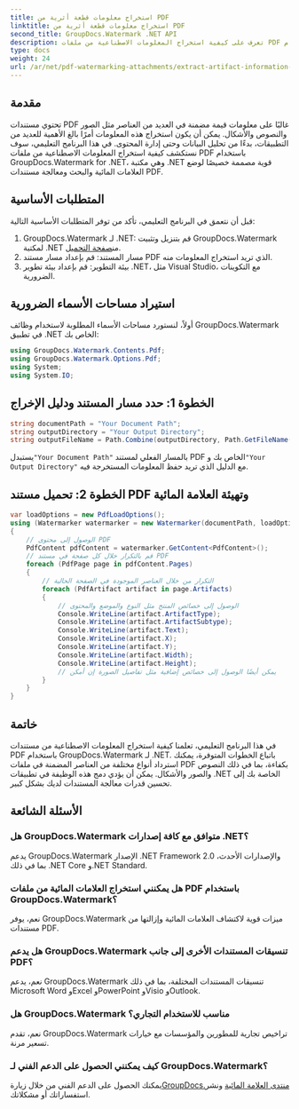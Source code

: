 ```yaml
---
title: استخراج معلومات قطعة أثرية من PDF
linktitle: استخراج معلومات قطعة أثرية من PDF
second_title: GroupDocs.Watermark .NET API
description: تعرف على كيفية استخراج المعلومات الاصطناعية من ملفات PDF باستخدام GroupDocs.Watermark لـ .NET. تعزيز قدرات معالجة المستندات الخاصة بك.
type: docs
weight: 24
url: /ar/net/pdf-watermarking-attachments/extract-artifact-information-pdf/
---
```

## مقدمة
تحتوي مستندات PDF غالبًا على معلومات قيمة مضمنة في العديد من العناصر مثل الصور والنصوص والأشكال. يمكن أن يكون استخراج هذه المعلومات أمرًا بالغ الأهمية للعديد من التطبيقات، بدءًا من تحليل البيانات وحتى إدارة المحتوى. في هذا البرنامج التعليمي، سوف نستكشف كيفية استخراج المعلومات الاصطناعية من ملفات PDF باستخدام GroupDocs.Watermark for .NET، وهي مكتبة .NET قوية مصممة خصيصًا لوضع العلامات المائية والبحث ومعالجة مستندات PDF.
## المتطلبات الأساسية
قبل أن نتعمق في البرنامج التعليمي، تأكد من توفر المتطلبات الأساسية التالية:
1.  GroupDocs.Watermark لـ .NET: قم بتنزيل وتثبيت GroupDocs.Watermark لمكتبة .NET من[صفحة التحميل](https://releases.groupdocs.com/Watermark/net/).
2. مسار المستند: قم بإعداد مسار مستند PDF الذي تريد استخراج المعلومات منه.
3. بيئة التطوير: قم بإعداد بيئة تطوير .NET، مثل Visual Studio، مع التكوينات الضرورية.

## استيراد مساحات الأسماء الضرورية
أولاً، لنستورد مساحات الأسماء المطلوبة لاستخدام وظائف GroupDocs.Watermark في تطبيق .NET الخاص بك:
```csharp
using GroupDocs.Watermark.Contents.Pdf;
using GroupDocs.Watermark.Options.Pdf;
using System;
using System.IO;
```
## الخطوة 1: حدد مسار المستند ودليل الإخراج
```csharp
string documentPath = "Your Document Path";
string outputDirectory = "Your Output Directory";
string outputFileName = Path.Combine(outputDirectory, Path.GetFileName(documentPath));
```
 يستبدل`"Your Document Path"` بالمسار الفعلي لمستند PDF الخاص بك و`"Your Output Directory"` مع الدليل الذي تريد حفظ المعلومات المستخرجة فيه.
## الخطوة 2: تحميل مستند PDF وتهيئة العلامة المائية
```csharp
var loadOptions = new PdfLoadOptions();
using (Watermarker watermarker = new Watermarker(documentPath, loadOptions))
{
    // الوصول إلى محتوى PDF
    PdfContent pdfContent = watermarker.GetContent<PdfContent>();
    // قم بالتكرار خلال كل صفحة في مستند PDF
    foreach (PdfPage page in pdfContent.Pages)
    {
        // التكرار من خلال العناصر الموجودة في الصفحة الحالية
        foreach (PdfArtifact artifact in page.Artifacts)
        {
            // الوصول إلى خصائص المنتج مثل النوع والموضع والمحتوى
            Console.WriteLine(artifact.ArtifactType);
            Console.WriteLine(artifact.ArtifactSubtype);
            Console.WriteLine(artifact.Text);
            Console.WriteLine(artifact.X);
            Console.WriteLine(artifact.Y);
            Console.WriteLine(artifact.Width);
            Console.WriteLine(artifact.Height);
            // يمكن أيضًا الوصول إلى خصائص إضافية مثل تفاصيل الصورة إن أمكن
        }
    }
}
```

## خاتمة
في هذا البرنامج التعليمي، تعلمنا كيفية استخراج المعلومات الاصطناعية من مستندات PDF باستخدام GroupDocs.Watermark لـ .NET. باتباع الخطوات المتوفرة، يمكنك استرداد أنواع مختلفة من العناصر المضمنة في ملفات PDF بكفاءة، بما في ذلك النصوص والصور والأشكال. يمكن أن يؤدي دمج هذه الوظيفة في تطبيقات .NET الخاصة بك إلى تحسين قدرات معالجة المستندات لديك بشكل كبير.
## الأسئلة الشائعة
### هل GroupDocs.Watermark متوافق مع كافة إصدارات .NET؟
يدعم GroupDocs.Watermark الإصدار .NET Framework 2.0 والإصدارات الأحدث، بما في ذلك .NET Core و.NET Standard.
### هل يمكنني استخراج العلامات المائية من ملفات PDF باستخدام GroupDocs.Watermark؟
نعم، يوفر GroupDocs.Watermark ميزات قوية لاكتشاف العلامات المائية وإزالتها من مستندات PDF.
### هل يدعم GroupDocs.Watermark تنسيقات المستندات الأخرى إلى جانب PDF؟
نعم، يدعم GroupDocs.Watermark تنسيقات المستندات المختلفة، بما في ذلك Microsoft Word وExcel وPowerPoint وVisio وOutlook.
### هل GroupDocs.Watermark مناسب للاستخدام التجاري؟
نعم، تقدم GroupDocs.Watermark تراخيص تجارية للمطورين والمؤسسات مع خيارات تسعير مرنة.
### كيف يمكنني الحصول على الدعم الفني لـ GroupDocs.Watermark؟
 يمكنك الحصول على الدعم الفني من خلال زيارة[GroupDocs.منتدى العلامة المائية](https://forum.groupdocs.com/c/watermark/19) ونشر استفساراتك أو مشكلاتك.